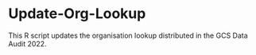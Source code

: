 # Update-Org-Lookup
This R script updates the organisation lookup distributed in the GCS Data Audit 2022.
